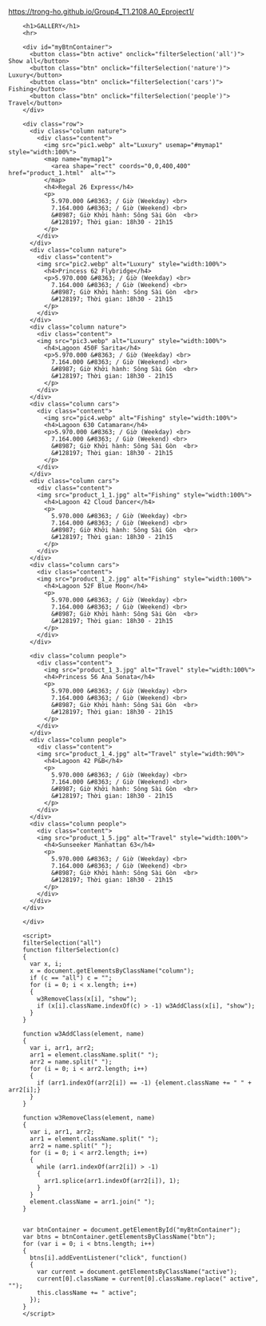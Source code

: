 https://trong-ho.github.io/Group4_T1.2108.A0_Eproject1/

<!DOCTYPE html>
<html lang="en">
<head>
    <meta charset="UTF-8">
    <meta http-equiv="X-UA-Compatible" content="IE=edge">
    <meta name="viewport" content="width=device-width, initial-scale=1.0">
    <title>GALLERY</title>
    <link rel="stylesheet" href="gallery.css">
    <link rel="stylesheet" href="https://cdn.jsdelivr.net/npm/bootstrap-icons@1.7.1/font/bootstrap-icons.css">
</head>
<body>
    <div class="main">
        
        <h1>GALLERY</h1>
        <hr>

        <div id="myBtnContainer">
          <button class="btn active" onclick="filterSelection('all')"> Show all</button>
          <button class="btn" onclick="filterSelection('nature')"> Luxury</button>
          <button class="btn" onclick="filterSelection('cars')"> Fishing</button>
          <button class="btn" onclick="filterSelection('people')"> Travel</button>
        </div>
        
        <div class="row">
          <div class="column nature">
            <div class="content">
              <img src="pic1.webp" alt="Luxury" usemap="#mymap1" style="width:100%">
              <map name="mymap1">
                <area shape="rect" coords="0,0,400,400" href="product_1.html"  alt="">
              </map>
              <h4>Regal 26 Express</h4>
              <p>
                5.970.000 &#8363; / Giờ (Weekday) <br>
                7.164.000 &#8363; / Giờ (Weekend) <br>
                &#8987; Giờ Khởi hành: Sông Sài Gòn  <br>
                &#128197; Thời gian: 18h30 - 21h15
              </p>
            </div>
          </div>
          <div class="column nature">
            <div class="content">
            <img src="pic2.webp" alt="Luxury" style="width:100%">
              <h4>Princess 62 Flybridge</h4>
              <p>5.970.000 &#8363; / Giờ (Weekday) <br>
                7.164.000 &#8363; / Giờ (Weekend) <br>
                &#8987; Giờ Khởi hành: Sông Sài Gòn  <br>
                &#128197; Thời gian: 18h30 - 21h15
              </p>
            </div>
          </div>
          <div class="column nature">
            <div class="content">
            <img src="pic3.webp" alt="Luxury" style="width:100%">
              <h4>Lagoon 450F Sarita</h4>
              <p>5.970.000 &#8363; / Giờ (Weekday) <br>
                7.164.000 &#8363; / Giờ (Weekend) <br>
                &#8987; Giờ Khởi hành: Sông Sài Gòn  <br>
                &#128197; Thời gian: 18h30 - 21h15
              </p>
            </div>
          </div>
          <div class="column cars">
            <div class="content">
              <img src="pic4.webp" alt="Fishing" style="width:100%">
              <h4>Lagoon 630 Catamaran</h4>
              <p>5.970.000 &#8363; / Giờ (Weekday) <br>
                7.164.000 &#8363; / Giờ (Weekend) <br>
                &#8987; Giờ Khởi hành: Sông Sài Gòn  <br>
                &#128197; Thời gian: 18h30 - 21h15
              </p>
            </div>
          </div>
          <div class="column cars">
            <div class="content">
            <img src="product_1_1.jpg" alt="Fishing" style="width:100%">
              <h4>Lagoon 42 Cloud Dancer</h4>
              <p>
                5.970.000 &#8363; / Giờ (Weekday) <br>
                7.164.000 &#8363; / Giờ (Weekend) <br>
                &#8987; Giờ Khởi hành: Sông Sài Gòn  <br>
                &#128197; Thời gian: 18h30 - 21h15
              </p>
            </div>
          </div>
          <div class="column cars">
            <div class="content">
            <img src="product_1_2.jpg" alt="Fishing" style="width:100%">
              <h4>Lagoon 52F Blue Moon</h4>
              <p>
                5.970.000 &#8363; / Giờ (Weekday) <br>
                7.164.000 &#8363; / Giờ (Weekend) <br>
                &#8987; Giờ Khởi hành: Sông Sài Gòn  <br>
                &#128197; Thời gian: 18h30 - 21h15
              </p>
            </div>
          </div>
        
          <div class="column people">
            <div class="content">
              <img src="product_1_3.jpg" alt="Travel" style="width:100%">
              <h4>Princess 56 Ana Sonata</h4>
              <p>
                5.970.000 &#8363; / Giờ (Weekday) <br>
                7.164.000 &#8363; / Giờ (Weekend) <br>
                &#8987; Giờ Khởi hành: Sông Sài Gòn  <br>
                &#128197; Thời gian: 18h30 - 21h15
              </p>
            </div>
          </div>
          <div class="column people">
            <div class="content">
            <img src="product_1_4.jpg" alt="Travel" style="width:90%">
              <h4>Lagoon 42 P&B</h4>
              <p>
                5.970.000 &#8363; / Giờ (Weekday) <br>
                7.164.000 &#8363; / Giờ (Weekend) <br>
                &#8987; Giờ Khởi hành: Sông Sài Gòn  <br>
                &#128197; Thời gian: 18h30 - 21h15
              </p>
            </div>
          </div>
          <div class="column people">
            <div class="content">
            <img src="product_1_5.jpg" alt="Travel" style="width:100%">
              <h4>Sunseeker Manhattan 63</h4>
              <p>
                5.970.000 &#8363; / Giờ (Weekday) <br>
                7.164.000 &#8363; / Giờ (Weekend) <br>
                &#8987; Giờ Khởi hành: Sông Sài Gòn  <br>
                &#128197; Thời gian: 18h30 - 21h15
              </p>
            </div>
          </div>
        </div>
        
        </div>
        
        <script>
        filterSelection("all")
        function filterSelection(c) 
        {
          var x, i;
          x = document.getElementsByClassName("column");
          if (c == "all") c = "";
          for (i = 0; i < x.length; i++) 
          {
            w3RemoveClass(x[i], "show");
            if (x[i].className.indexOf(c) > -1) w3AddClass(x[i], "show");
          }
        }
        
        function w3AddClass(element, name) 
        {
          var i, arr1, arr2;
          arr1 = element.className.split(" ");
          arr2 = name.split(" ");
          for (i = 0; i < arr2.length; i++) 
          {
            if (arr1.indexOf(arr2[i]) == -1) {element.className += " " + arr2[i];}
          }
        }
        
        function w3RemoveClass(element, name) 
        {
          var i, arr1, arr2;
          arr1 = element.className.split(" ");
          arr2 = name.split(" ");
          for (i = 0; i < arr2.length; i++) 
          {
            while (arr1.indexOf(arr2[i]) > -1) 
            {
              arr1.splice(arr1.indexOf(arr2[i]), 1);     
            }
          }
          element.className = arr1.join(" ");
        }
        
        
        var btnContainer = document.getElementById("myBtnContainer");
        var btns = btnContainer.getElementsByClassName("btn");
        for (var i = 0; i < btns.length; i++) 
        {
          btns[i].addEventListener("click", function()
          {
            var current = document.getElementsByClassName("active");
            current[0].className = current[0].className.replace(" active", "");
            this.className += " active";
          });
        }
        </script>
        
        

        

</body>
</html>
